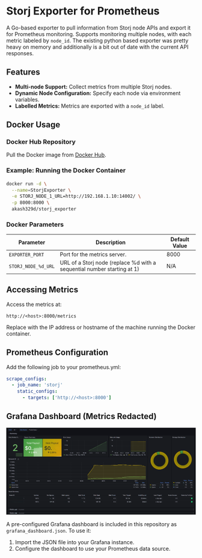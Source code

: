 # Storj Exporter for Prometheus

A Go-based exporter to pull information from Storj node APIs and export it for Prometheus monitoring. Supports monitoring multiple nodes, with each metric labeled by `node_id`. The existing python based exporter was pretty heavy on memory and additionally is a bit out of date with the current API responses.

## Features

- **Multi-node Support:** Collect metrics from multiple Storj nodes.
- **Dynamic Node Configuration:** Specify each node via environment variables.
- **Labelled Metrics:** Metrics are exported with a `node_id` label.

## Docker Usage

### Docker Hub Repository

Pull the Docker image from [Docker Hub](https://hub.docker.com/r/akash329d/storj_exporter).

### Example: Running the Docker Container

```sh
docker run -d \
  --name=StorjExporter \
  -e STORJ_NODE_1_URL=http://192.168.1.10:14002/ \
  -p 8000:8000 \
  akash329d/storj_exporter
```

### Docker Parameters

| Parameter         | Description                                    | Default Value |
|-------------------|------------------------------------------------|---------------|
| `EXPORTER_PORT`   | Port for the metrics server.                   | 8000          |
| `STORJ_NODE_%d_URL` | URL of a Storj node (replace %d with a sequential number starting at 1)           | N/A           |

## Accessing Metrics

Access the metrics at:
```arduino
http://<host>:8000/metrics
```

Replace <host> with the IP address or hostname of the machine running the Docker container.

## Prometheus Configuration
Add the following job to your prometheus.yml:
```yaml
scrape_configs:
  - job_name: 'storj'
    static_configs:
      - targets: ['http://<host>:8000']
```

## Grafana Dashboard (Metrics Redacted)
![Screenshot](https://github.com/akash329d/storj_exporter/blob/main/grafana_redacted.png?raw=true)

A pre-configured Grafana dashboard is included in this repository as `grafana_dashboard.json`. To use it:

1. Import the JSON file into your Grafana instance.
2. Configure the dashboard to use your Prometheus data source.